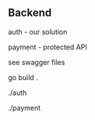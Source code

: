 ## Backend
auth - our solution

payment - protected API

see swagger files

go build .

./auth

./payment
